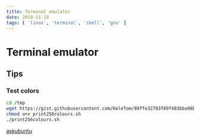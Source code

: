 ```yaml
---
title: Terminal emulator
date: 2018-11-18
tags: [ 'linux', 'terminal', 'shell', 'gnu' ]
---
```


# Terminal emulator

## Tips

### Test colors

```bash
cd /tmp
wget https://gist.githubusercontent.com/HaleTom/89ffe32783f89f403bba96bd7bcd1263/raw/e50a28ec54188d2413518788de6c6367ffcea4f7/print256colours.sh
chmod u+x print256colours.sh
./print256colours.sh
```

[askubuntu](https://askubuntu.com/questions/821157/print-a-256-color-test-pattern-in-the-terminal)
